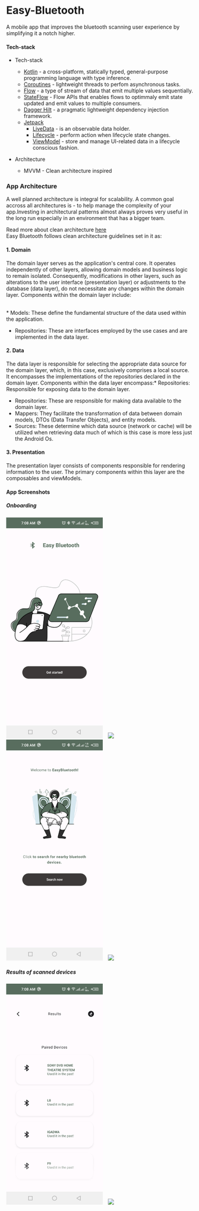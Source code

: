 # Easy-Bluetooth
A mobile app that improves the bluetooth scanning user experience by simplifying it a notch higher.
#### Tech-stack
* Tech-stack
    * [Kotlin](https://kotlinlang.org/) - a cross-platform, statically typed, general-purpose programming language with type inference.
    * [Coroutines](https://kotlinlang.org/docs/reference/coroutines-overview.html) - lightweight threads to perfom asynchronous tasks.
    * [Flow](https://kotlinlang.org/docs/reference/coroutines/flow.html) - a type of stream of data that emit multiple values sequentially.
    * [StateFlow](https://developer.android.com/kotlin/flow/stateflow-and-sharedflow#:~:text=StateFlow%20is%20a%20state%2Dholder,property%20of%20the%20MutableStateFlow%20class.) - Flow APIs that enables flows to optimmaly emit state updated and emit values to multiple consumers.
    * [Dagger Hilt](https://dagger.dev/hilt/) - a pragmatic lightweight dependency injection framework.
    * [Jetpack](https://developer.android.com/jetpack)
        * [LiveData](https://developer.android.com/topic/libraries/architecture/livedata) - is an observable data holder.
        * [Lifecycle](https://developer.android.com/topic/libraries/architecture/lifecycle) - perform action when lifecycle state changes.
        * [ViewModel](https://developer.android.com/topic/libraries/architecture/viewmodel) - store and manage UI-related data in a lifecycle conscious fashion.


* Architecture
    * MVVM - Clean architecture inspired

### App Architecture
A well planned architecture is integral for scalability. A common goal accross all architectures is - to help manage the  complexity of your app.Investing in architectural patterns almost always proves very useful in the long run especially in an environment that has a bigger team.


Read more about clean architecture [here](http://blog.cleancoder.com/uncle-bob/2012/08/13/the-clean-architecture.html) <br />
Easy Bluetooth follows clean architecture guidelines set in it as:
#### 1. Domain
The domain layer serves as the application's central core. It operates independently of other layers, allowing domain models and business logic to remain isolated. Consequently, modifications in other layers, such as alterations to the user interface (presentation layer) or adjustments to the database (data layer), do not necessitate any changes within the domain layer. Components within the domain layer include:

<br/>
* Models: These define the fundamental structure of the data used within the application.

* Repositories: These are interfaces employed by the use cases and are implemented in the data layer.

#### 2. Data 
The data layer is responsible for selecting the appropriate data source for the domain layer, which, in this case, exclusively comprises a local source. It encompasses the implementations of the repositories declared in the domain layer. Components within the data layer encompass:* Repositories: Responsible for exposing data to the domain layer.
* Repositories: These are responsible for making data available to the domain layer.
* Mappers: They facilitate the transformation of data between domain models, DTOs (Data Transfer Objects), and entity models.
* Sources: These determine which data source (network or cache) will be utilized when retrieving data much of which is this case is more less just the Android Os.


#### 3. Presentation
The presentation layer consists of components responsible for rendering information to the user. The primary components within this layer are the composables and viewModels.






#### App Screenshots
##### Onboarding 
<img src="/art/screen_1.png" width="260">&emsp;<img src="/art/add1.jpg" width="260">
<img src="/art/screen_2.png" width="260">&emsp;<img src="/art/add1.jpg" width="260">
##### Results of scanned devices
<img src="/art/screen_3.png" width="260">&emsp;<img src="/art/add1.jpg" width="260">
